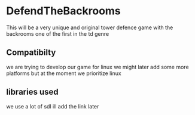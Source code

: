 # DefendTheBackrooms
This will be a very unique and original tower defence game with the backrooms one of the first in the td genre 
## Compatibilty
we are trying to develop our game for linux we might later add some more platforms but at the moment we prioritize linux

## libraries used 
we use a lot of sdl ill add the link later 

